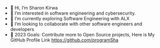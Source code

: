 - 👋 Hi, I’m Sharon Kirwa
- 👀 I’m interested in software engineering  and cybersecurity.
- 🌱 I’m currently exploring Software Engineering with ALX 
- 💞️ I’m looking to collaborate with other software engineers and developers
- 🥅 2023 Goals: Contribute more to Open Source projects,
Here is My GitHub Profile Link
  https://github.com/programSha

<!---
programSha/programSha is a ✨ special ✨ repository because its `README.md` (this file) appears on your GitHub profile.
You can click the Preview link to take a look at your changes.
--->
